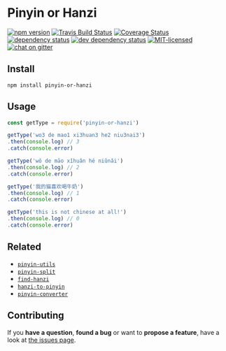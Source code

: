 # Pinyin or Hanzi

[![npm version](https://img.shields.io/npm/v/pinyin-or-hanzi.svg)](https://www.npmjs.com/package/pinyin-or-hanzi)
[![Travis Build Status](https://travis-ci.org/pepebecker/pinyin-or-hanzi.svg)](https://travis-ci.org/pepebecker/pinyin-or-hanzi)
[![Coverage Status](https://coveralls.io/repos/github/pepebecker/pinyin-or-hanzi/badge.svg)](https://coveralls.io/github/pepebecker/pinyin-or-hanzi)
[![dependency status](https://img.shields.io/david/pepebecker/pinyin-or-hanzi.svg)](https://david-dm.org/pepebecker/pinyin-or-hanzi)
[![dev dependency status](https://img.shields.io/david/dev/pepebecker/pinyin-or-hanzi.svg)](https://david-dm.org/pepebecker/pinyin-or-hanzi#info=devDependencies)
[![MIT-licensed](https://img.shields.io/github/license/pepebecker/pinyin-or-hanzi.svg)](https://opensource.org/licenses/MIT)
[![chat on gitter](https://badges.gitter.im/pepebecker.svg)](https://gitter.im/pepebecker)

## Install

```shell
npm install pinyin-or-hanzi
```

## Usage

```js
const getType = require('pinyin-or-hanzi')

getType('wo3 de mao1 xi3huan3 he2 niu3nai3')
.then(console.log) // 3
.catch(console.error)

getType('wǒ de māo xǐhuǎn hé niǔnǎi')
.then(console.log) // 2
.catch(console.error)

getType('我的猫喜欢喝牛奶')
.then(console.log) // 1
.catch(console.error)

getType('this is not chinese at all!')
.then(console.log) // 0
.catch(console.error)
```

## Related

- [`pinyin-utils`](https://github.com/pepebecker/pinyin-utils)
- [`pinyin-split`](https://github.com/pepebecker/pinyin-split)
- [`find-hanzi`](https://github.com/pepebecker/find-hanzi)
- [`hanzi-to-pinyin`](https://github.com/pepebecker/hanzi-to-pinyin)
- [`pinyin-converter`](https://github.com/pepebecker/pinyin-converter)

## Contributing

If you **have a question**, **found a bug** or want to **propose a feature**, have a look at [the issues page](https://github.com/pepebecker/pinyin-or-hanzi/issues).